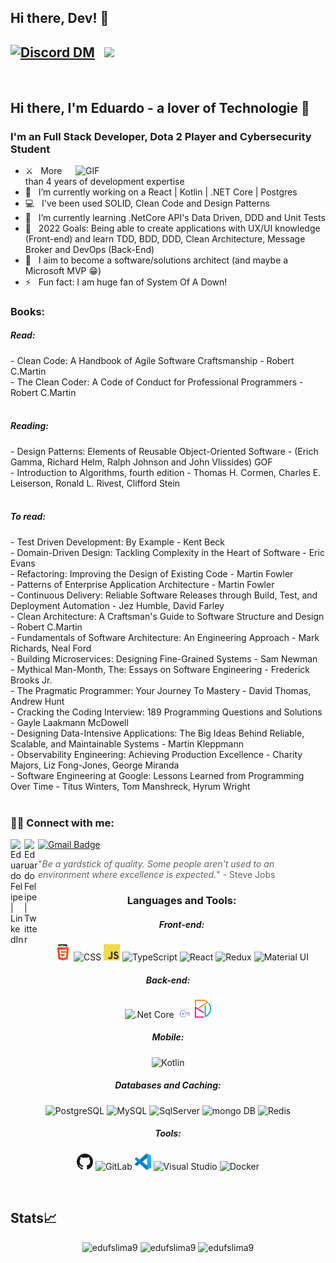 ## Hi there, Dev! 👋 

[![Discord DM](https://img.shields.io/badge/Discord-MrWolfdale%230619-7289DA?logo=Discord&style=for-the-badge)](https://discordapp.com/users/MrWolfdale#0619/)&nbsp;&nbsp;
![](https://komarev.com/ghpvc/?username=edufslima9&style=for-the-badge&color=blue)&nbsp;&nbsp;
---
<br>

## Hi there, I'm Eduardo - a lover of Technologie 👋 <br />
### I'm an Full Stack Developer, Dota 2 Player and Cybersecurity Student
<img align="right" width="400" alt="GIF" src="https://i.pinimg.com/originals/e4/26/70/e426702edf874b181aced1e2fa5c6cde.gif" />

-  ⚔️  &nbsp;&nbsp;More than 4 years of development expertise
-  🔭  &nbsp;&nbsp;I’m currently working on a React | Kotlin | .NET Core | Postgres
-  💻  &nbsp;&nbsp;I've been used SOLID, Clean Code and Design Patterns
-  🌱  &nbsp;&nbsp;I’m currently learning .NetCore API's Data Driven, DDD and Unit Tests
-  🥅  &nbsp;&nbsp;2022 Goals: Being able to create applications with UX/UI knowledge (Front-end) and learn TDD, BDD, DDD, Clean Architecture, Message Broker and DevOps (Back-End)
-  🚀  &nbsp;&nbsp;I aim to become a software/solutions architect (and maybe a Microsoft MVP 😁)
-  ⚡  &nbsp;&nbsp;Fun fact: I am huge fan of System Of A Down!

<h3>Books:</h3>
<h5>Read:</h5>
- Clean Code: A Handbook of Agile Software Craftsmanship - Robert C.Martin<br/>
- The Clean Coder: A Code of Conduct for Professional Programmers - Robert C.Martin<br/>
<br/>
<h5>Reading:</h5>
- Design Patterns: Elements of Reusable Object-Oriented Software - (Erich Gamma, Richard Helm, Ralph Johnson and John Vlissides) GOF<br/>
- Introduction to Algorithms, fourth edition - Thomas H. Cormen, Charles E. Leiserson, Ronald L. Rivest, Clifford Stein<br/>
<br/>
<h5>To read:</h5>
- Test Driven Development: By Example - Kent Beck<br/>
- Domain-Driven Design: Tackling Complexity in the Heart of Software - Eric Evans<br/>
- Refactoring: Improving the Design of Existing Code - Martin Fowler<br/>
- Patterns of Enterprise Application Architecture - Martin Fowler<br/>
- Continuous Delivery: Reliable Software Releases through Build, Test, and Deployment Automation - Jez Humble, David Farley<br/>
- Clean Architecture: A Craftsman's Guide to Software Structure and Design - Robert C.Martin<br/>
- Fundamentals of Software Architecture: An Engineering Approach - Mark Richards, Neal Ford<br/>
- Building Microservices: Designing Fine-Grained Systems - Sam Newman<br/>
- Mythical Man-Month, The: Essays on Software Engineering - Frederick Brooks Jr.<br/>
- The Pragmatic Programmer: Your Journey To Mastery - David Thomas, Andrew Hunt<br/>
- Cracking the Coding Interview: 189 Programming Questions and Solutions - Gayle Laakmann McDowell<br/>
- Designing Data-Intensive Applications: The Big Ideas Behind Reliable, Scalable, and Maintainable Systems - Martin Kleppmann<br/>
- Observability Engineering: Achieving Production Excellence - Charity Majors, Liz Fong-Jones, George Miranda<br/>
- Software Engineering at Google: Lessons Learned from Programming Over Time - Titus Winters, Tom Manshreck, Hyrum Wright<br/>
<br/>

### 🤝🏻 Connect with me:

[<img align="left" alt="Eduardo Felipe | LinkedIn" width="22px" src="https://seeklogo.com/images/L/linkedin-in-icon-logo-2E34704F04-seeklogo.com.png" />](https://www.linkedin.com/in/edufslima9/)
[<img align="left" alt="Eduardo Felipe | Twitter" width="22px" src="https://seeklogo.com/images/T/twitter-2012-positive-logo-916EDF1309-seeklogo.com.png" />](https://twitter.com/eduardlimma)
[![Gmail Badge](https://img.shields.io/badge/-eduardlimmadev@gmail.com-c14438?style=flat-square&logo=Gmail&logoColor=white&link=mailto:eduardlimmadev@gmail.com)](mailto:eduardlimmadev@gmail.com)
<br />

> "*Be a yardstick of quality. Some people aren't used to an environment where excellence is expected.*" - Steve Jobs

<h3 align="center">Languages and Tools:</h3>
<h5 align="center">Front-end:</h5>
<p align="center">
  <img alt="HTML" width="26px" src="https://raw.githubusercontent.com/github/explore/80688e429a7d4ef2fca1e82350fe8e3517d3494d/topics/html/html.png" />
  <img alt="CSS" width="26px" src="https://i.pinimg.com/originals/a3/2f/83/a32f83aa2c675058e4a05a0fd4da05eb.png" />
  <img alt="JavaScript" width="26px" src="https://raw.githubusercontent.com/github/explore/80688e429a7d4ef2fca1e82350fe8e3517d3494d/topics/javascript/javascript.png" />
  <img alt="TypeScript" width="26px" src="https://cdn.jsdelivr.net/gh/devicons/devicon/icons/typescript/typescript-original.svg" />
  <img alt="React" width="26px" src="https://cdn.jsdelivr.net/gh/devicons/devicon/icons/react/react-original.svg" />
  <img alt="Redux" width="26px" src="https://cdn.jsdelivr.net/gh/devicons/devicon/icons/redux/redux-original.svg" />
  <img alt="Material UI" width="26px" src="https://cdn.jsdelivr.net/gh/devicons/devicon/icons/materialui/materialui-original.svg" />
</p>
<h5 align="center">Back-end:</h5>
<p align="center">
<img alt=".Net Core" width="26px" src="https://cdn.jsdelivr.net/gh/devicons/devicon/icons/dotnetcore/dotnetcore-original.svg" />
<img alt="EF Core" width="26px" src="https://github.com/edufslima9/edufslima9/blob/master/Icons/ef_core.svg" />
<img alt="Dapper" width="26px" src="https://github.com/edufslima9/edufslima9/blob/master/Icons/dapper.svg" />
</p>
<h5 align="center">Mobile:</h5>
<p align="center">
  <img alt="Kotlin" width="26px" src="https://cdn.jsdelivr.net/gh/devicons/devicon/icons/kotlin/kotlin-original.svg" />
</p>
<h5 align="center">Databases and Caching:</h5>
<p align="center">
  <img alt="PostgreSQL" width="26px" src="https://cdn.jsdelivr.net/gh/devicons/devicon/icons/postgresql/postgresql-original.svg" />
  <img alt="MySQL" width="26px" src="https://cdn.jsdelivr.net/gh/devicons/devicon/icons/mysql/mysql-original.svg" />
  <img alt="SqlServer" width="26px" src="https://cdn.jsdelivr.net/gh/devicons/devicon/icons/microsoftsqlserver/microsoftsqlserver-plain-wordmark.svg" />
  <img alt="mongo DB" width="26px" src="https://cdn.jsdelivr.net/gh/devicons/devicon/icons/mongodb/mongodb-original.svg" />
  <img alt="Redis" width="26px" src="https://cdn.jsdelivr.net/gh/devicons/devicon/icons/redis/redis-original.svg" />
</p>
<h5 align="center">Tools:</h5>
<p align="center">
  <img alt="GitHub" width="26px" src="https://raw.githubusercontent.com/github/explore/78df643247d429f6cc873026c0622819ad797942/topics/github/github.png" />
  <img alt="GitLab" width="26px" src="https://cdn.jsdelivr.net/gh/devicons/devicon/icons/gitlab/gitlab-original.svg" />
  <img alt="Visual Studio Code" width="26px" src="https://raw.githubusercontent.com/github/explore/80688e429a7d4ef2fca1e82350fe8e3517d3494d/topics/visual-studio-code/visual-studio-code.png" />
  <img alt="Visual Studio" width="26px" src="https://cdn.jsdelivr.net/gh/devicons/devicon/icons/visualstudio/visualstudio-plain.svg" />
  <img alt="Docker" width="26px" src="https://cdn.jsdelivr.net/gh/devicons/devicon/icons/docker/docker-original.svg" />
</p>

<br>

## Stats📈
<p align="center">
<img width="40%" src="https://github-readme-stats.vercel.app/api/top-langs?username=edufslima9&show_icons=true&theme=dracula&title_color=ff8000&text_color=ffffff&bg_color=6a6a6a&locale=en&layout=compact&hide_border=true" alt="edufslima9" /> 
<img width="48%" src="https://github-readme-stats.vercel.app/api?username=edufslima9&show_icons=true&theme=dracula&title_color=ff8000&text_color=ffffff&bg_color=6a6a6a&locale=en&hide_border=true" alt="edufslima9" />
<img width="48%" src="https://github-readme-streak-stats.herokuapp.com/?user=edufslima9&theme=highcontrast&hide_border=true" alt="edufslima9" />
</p>
